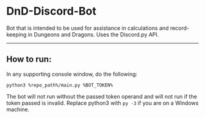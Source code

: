 # DnD-Discord-Bot
Bot that is intended to be used for assistance in calculations and record-keeping in Dungeons and Dragons. Uses the Discord.py API.

<hr>

## How to run:
In any supporting console window, do the following:
```
python3 %repo_path%/main.py %BOT_TOKEN%
```
The bot will not run without the passed token operand and will not run if the token passed is invalid. Replace python3 with `py -3` if you are on a Windows machine.
